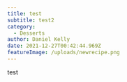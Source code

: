```yaml
---
title: test
subtitle: test2
category:
  - Desserts
author: Daniel Kelly
date: 2021-12-27T00:42:44.969Z
featureImage: /uploads/newrecipe.png
---
```

test